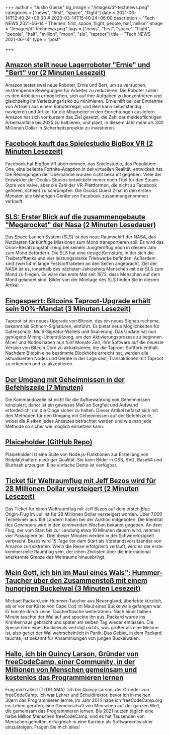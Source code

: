 +++
author = "Justin Guese"
bg_image = "/images/df-technews.png"
categories = ["news", "first", "space", "flight"]
date = 2021-06-14T12:40:24+06:00 # 2020-03-14T15:40:24+06:00
description = "Tech NEWS 2021-06-14 - Themen: first, space, flight, people, half, million"
image = "/images/df-technews.png"
tags = ["news", "first", "space", "flight", "people", "half", "million", "moon", "sls", "taproot"]
title = "Tech NEWS 2021-06-14"
type = "post"

+++

## [Amazon stellt neue Lagerroboter "Ernie" und "Bert" vor (2 Minuten Lesezeit)](https://www.cnbc.com/2021/06/13/amazon-details-new-warehouse-robots-ernie-and-bert.html)

 Amazon testet zwei neue Roboter, Ernie und Bert, um zu versuchen, anstrengende Bewegungen für Arbeiter zu reduzieren. Die Roboter sollen es den Arbeitern ermöglichen, sich auf ihre Aufgaben zu konzentrieren und gleichzeitig ihr Verletzungsrisiko zu minimieren. Ernie hilft bei der Entnahme von Artikeln aus einem Roboterregal, und Bert kann selbstständig navigieren und Artikel für die Mitarbeiter in den Einrichtungen ausliefern. Amazon hat sich vor kurzem das Ziel gesetzt, die Zahl der meldepflichtigen Arbeitsunfälle bis 2025 zu halbieren, und plant, in diesem Jahr mehr als 300 Millionen Dollar in Sicherheitsprojekte zu investieren.

## [Facebook kauft das Spielestudio BigBox VR (2 Minuten Lesezeit)](https://techcrunch.com/2021/06/11/facebook-buys-game-studio-bigbox-vr/)

 Facebook hat BigBox VR übernommen, das Spielestudio, das Population: One, eine beliebte Fortnite-Adaption in der virtuellen Realität, entwickelt hat. Die Bedingungen der Übernahme wurden nicht bekannt gegeben. Viele der Entwickler der Oculus Studios entwickeln immer noch Titel für den Steam-Store von Valve, aber die Zahl der VR-Plattformen, die nicht zu Facebook gehören, scheint zu schrumpfen. Die Oculus Quest 2 hat in den ersten Monaten alle bisherigen Geräte von Facebook zusammengenommen verkauft.

## [SLS: Erster Blick auf die zusammengebaute "Megarocket" der Nasa (2 Minuten Lesedauer)](https://www.bbc.com/news/science-environment-57446686)

 Das Space Launch System (SLS) ist das neue Raumschiff der NASA, das Nutzlasten für künftige Missionen zum Mond transportieren soll. Es wird das Orion-Besatzungsfahrzeug bei seinem Jungfernflug noch in diesem Jahr zum Mond befördern. Die SLS hat eine riesige Kernstufe, in der sich die Treibstofftanks und vier leistungsstarke Triebwerke befinden. Außerdem sind zwei 54 m lange Feststoffraketen an den Seiten angebracht. Ziel der NASA ist es, innerhalb des nächsten Jahrzehnts Menschen mit der SLS zum Mond zu fliegen. Es wäre das erste Mal seit 1972, dass Menschen auf dem Mond gelandet sind. Bilder von der Montage des SLS finden Sie in diesem Artikel.

## [Eingesperrt: Bitcoins Taproot-Upgrade erhält sein 90%-Mandat (3 Minuten Lesezeit)](https://www.coindesk.com/locked-in-bitcoin-taproot-upgrade-gets-activation-mandate)

 Taproot ist ein neues Upgrade von Bitcoin, das ein neues Signaturschema, bekannt als Schnorr-Signaturen, einführt. Es bietet neue Möglichkeiten für Datenschutz, Multi-Signatur-Wallets und Skalierung. Das Update hat nun genügend Mining-Unterstützung, um den Aktivierungsprozess zu beginnen. Miner und Nodes haben nun fünf Monate Zeit, ihre Software auf die neueste Version von Bitcoin Core zu aktualisieren, die die Taproot-Softfork enthält. Nachdem Bitcoin eine bestimmte Blockhöhe erreicht hat, werden alle aktualisierten Nodes und Geräte in der Lage sein, Transaktionen mit Taproot zu erkennen und zu akzeptieren.

## [Der Umgang mit Geheimnissen in der Befehlszeile (7 Minuten)](https://smallstep.com/blog/command-line-secrets/)

 Die Kommandozeile ist nicht für die Aufbewahrung von Geheimnissen konzipiert, daher ist ein gewisses Maß an Sorgfalt und Aufwand erforderlich, um die Dinge sicher zu halten. Dieser Artikel befasst sich mit drei Methoden für den Umgang mit Geheimnissen auf der Befehlszeile, wobei die Risiken jedes Ansatzes betrachtet werden und wie man jede Methode so sicher wie möglich einsetzen kann.

## [Plaiceholder (GitHub Repo)](https://github.com/joe-bell/plaiceholder)

 Plaiceholder ist eine Suite von Node.js-Funktionen zur Erstellung von Bildplatzhaltern niedriger Qualität. Sie kann Bilder in CSS, SVG, Base64 und Blurhash erzeugen. Eine einfache Demo ist verfügbar.

## [Ticket für Weltraumflug mit Jeff Bezos wird für 28 Millionen Dollar versteigert (2 Minuten Lesezeit)](https://arstechnica.com/science/2021/06/ticket-for-space-flight-with-jeff-bezos-auctions-for-28-million/)

 Das Ticket für einen Weltraumflug mit Jeff Bezos auf dem ersten Blue Origin-Flug im Juli ist für 28 Millionen Dollar versteigert worden. Über 7.000 Teilnehmer aus 159 Ländern haben bei der Auktion mitgeboten. Die Identität des Gewinners wird in den kommenden Wochen bekannt gegeben. An dem Flug, der vom Start bis zur Landung etwa 10 Minuten dauern wird, nehmen vier Passagiere teil. Drei dieser Minuten werden in der Schwerelosigkeit verbracht. Bezos wird 15 Tage vor dem Start als Vorstandsvorsitzender von Amazon zurücktreten. Wenn die Reise erfolgreich verläuft, wird es der erste kommerzielle Raumflug sein, der einen Zivilisten über die international anerkannte Grenze des Weltraums hinausbringt.

## [Mein Gott, ich bin im Maul eines Wals": Hummer-Taucher über den Zusammenstoß mit einem hungrigen Buckelwal (3 Minuten Lesezeit)](https://www.theguardian.com/us-news/2021/jun/12/whale-mouth-lobster-diver-humpback-cape-cod)

 Michael Packard, ein Hummer-Taucher aus Neuengland, überlebte kürzlich, als er vor der Küste von Cape Cod im Maul eines Buckelwals gefangen war. Er konnte durch seine Taucherflasche weiteratmen. Nach einer halben Minute tauchte der Wal auf und spuckte ihn aus. Packard wurde ins Krankenhaus gebracht und später am selben Tag wieder entlassen. Die Speiseröhre eines Buckelwals verträgt nichts, was größer als eine Melone ist, also geriet der Wal wahrscheinlich in Panik. Das Gebiet, in dem Packard tauchte, ist bekannt für Ansammlungen von jungen Buckelwalen.

## [Hallo, ich bin Quincy Larson, Gründer von freeCodeCamp, einer Community, in der Millionen von Menschen gemeinsam und kostenlos das Programmieren lernen](https://tldr.tech/token/6c3ef825381ee396191f77cb92dd1969?redirect=https%3A%2F%2Ftldr.tech%2Fama%2Fquincy-larson/1/0100017a09fe48f3-b9a8d830-3e93-4dd6-89b2-512326baaa78-000000/Bywdlq4_gf6OJtkTeLuH98OqEzIicM7_iFIG0BAdOW0=197)

 Frag mich alles! (TLDR AMA). Ich bin Quincy Larson, der Gründer von freeCodeCamp. Ich war Lehrer und Schuldirektor, bevor ich in meinen 30ern das Programmieren lernte. Im Jahr 2014 habe ich freeCodeCamp.org ins Leben gerufen, eine Gemeinschaft von Menschen auf der ganzen Welt, die gemeinsam das Programmieren lernen. Bis 2021 nutzen täglich eine halbe Million Menschen freeCodeCamp, und es hat Tausenden von Menschen geholfen, erfolgreich in eine Karriere als Softwareentwickler einzusteigen. Fragen Sie mich alles!

